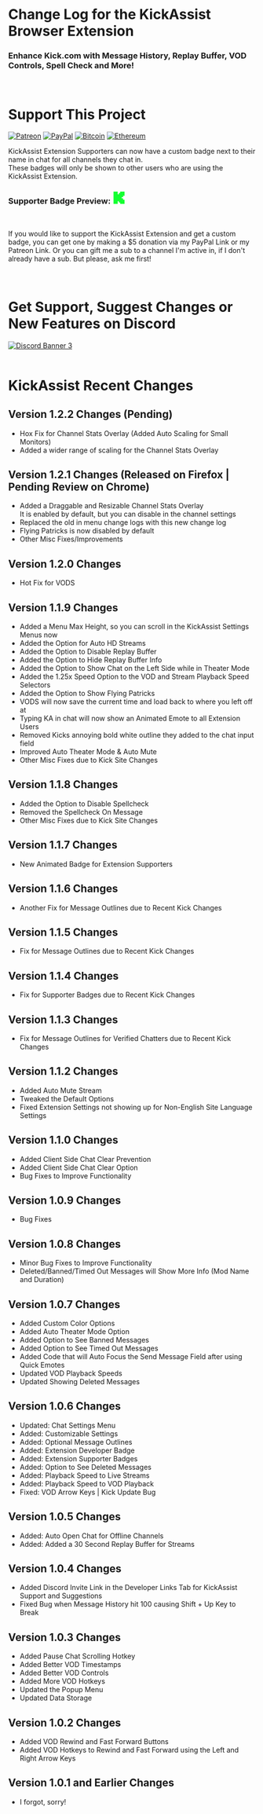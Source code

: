 # Change Log for the KickAssist Browser Extension   
### Enhance Kick.com with Message History, Replay Buffer, VOD Controls, Spell Check and More!  
<br>

# Support This Project  

[![Patreon](https://img.shields.io/badge/Patreon-F96854?style=for-the-badge&logo=patreon&logoColor=white)](https://www.patreon.com/miahfuta) [![PayPal](https://img.shields.io/badge/PayPal-00457C?style=for-the-badge&logo=paypal&logoColor=white)](https://www.paypal.me/miahfuta)  [![Bitcoin](https://img.shields.io/badge/Bitcoin-000?style=for-the-badge&logo=bitcoin&logoColor=white)](https://www.miahfuta.com/#donations) [![Ethereum](https://img.shields.io/badge/Ethereum-3C3C3D?style=for-the-badge&logo=Ethereum&logoColor=white)](https://www.miahfuta.com/#donations)   

KickAssist Extension Supporters can now have a custom badge next to their name in chat for all channels they chat in.  
These badges will only be shown to other users who are using the KickAssist Extension.  

### Supporter Badge Preview: <img src="https://github.com/KickAssist/.github/blob/main/resources/KA.gif" alt="Image" width="25" height="25">  
<br>

If you would like to support the KickAssist Extension and get a custom badge, you can get one by making a $5 donation via my PayPal Link or my Patreon Link. Or you can gift me a sub to a channel I'm active in, if I don't already have a sub. But please, ask me first!  
<br><br>

# Get Support, Suggest Changes or New Features on Discord  

[![Discord Banner 3](https://discordapp.com/api/guilds/125694674382880768/widget.png?style=banner3)](https://discord.gg/invite/snvWEvg2C4)  
<br>

# KickAssist Recent Changes

## Version 1.2.2 Changes (Pending)

- Hox Fix for Channel Stats Overlay (Added Auto Scaling for Small Monitors)
- Added a wider range of scaling for the Channel Stats Overlay


## Version 1.2.1 Changes (Released on Firefox | Pending Review on Chrome)

- Added a Draggable and Resizable Channel Stats Overlay  
  It is enabled by default, but you can disable in the channel settings
- Replaced the old in menu change logs with this new change log
- Flying Patricks is now disabled by default
- Other Misc Fixes/Improvements


## Version 1.2.0 Changes  

- Hot Fix for VODS


## Version 1.1.9 Changes  

- Added a Menu Max Height, so you can scroll in the KickAssist Settings Menus now
- Added the Option for Auto HD Streams
- Added the Option to Disable Replay Buffer
- Added the Option to Hide Replay Buffer Info
- Added the Option to Show Chat on the Left Side while in Theater Mode
- Added the 1.25x Speed Option to the VOD and Stream Playback Speed Selectors
- Added the Option to Show Flying Patricks
- VODS will now save the current time and load back to where you left off at
- Typing KA in chat will now show an Animated Emote to all Extension Users
- Removed Kicks annoying bold white outline they added to the chat input field
- Improved Auto Theater Mode & Auto Mute
- Other Misc Fixes due to Kick Site Changes


## Version 1.1.8 Changes

- Added the Option to Disable Spellcheck
- Removed the Spellcheck On Message
- Other Misc Fixes due to Kick Site Changes


## Version 1.1.7 Changes

- New Animated Badge for Extension Supporters


## Version 1.1.6 Changes

- Another Fix for Message Outlines due to Recent Kick Changes


## Version 1.1.5 Changes

- Fix for Message Outlines due to Recent Kick Changes


## Version 1.1.4 Changes

- Fix for Supporter Badges due to Recent Kick Changes


## Version 1.1.3 Changes

- Fix for Message Outlines for Verified Chatters due to Recent Kick Changes


## Version 1.1.2 Changes

- Added Auto Mute Stream
- Tweaked the Default Options
- Fixed Extension Settings not showing up for Non-English Site Language Settings


## Version 1.1.0 Changes

- Added Client Side Chat Clear Prevention
- Added Client Side Chat Clear Option
- Bug Fixes to Improve Functionality


## Version 1.0.9 Changes

- Bug Fixes


## Version 1.0.8 Changes

- Minor Bug Fixes to Improve Functionality
- Deleted/Banned/Timed Out Messages will Show More Info (Mod Name and Duration)


## Version 1.0.7 Changes
 
- Added Custom Color Options
- Added Auto Theater Mode Option
- Added Option to See Banned Messages
- Added Option to See Timed Out Messages
- Added Code that will Auto Focus the Send Message Field after using Quick Emotes
- Updated VOD Playback Speeds
- Updated Showing Deleted Messages


## Version 1.0.6 Changes

- Updated: Chat Settings Menu
- Added: Customizable Settings
- Added: Optional Message Outlines
- Added: Extension Developer Badge
- Added: Extension Supporter Badges
- Added: Option to See Deleted Messages
- Added: Playback Speed to Live Streams
- Added: Playback Speed to VOD Playback
- Fixed: VOD Arrow Keys | Kick Update Bug


## Version 1.0.5 Changes

- Added: Auto Open Chat for Offline Channels
- Added: Added a 30 Second Replay Buffer for Streams


## Version 1.0.4 Changes

- Added Discord Invite Link in the Developer Links Tab for KickAssist Support and Suggestions
- Fixed Bug when Message History hit 100 causing Shift + Up Key to Break


## Version 1.0.3 Changes

- Added Pause Chat Scrolling Hotkey
- Added Better VOD Timestamps
- Added Better VOD Controls
- Added More VOD Hotkeys
- Updated the Popup Menu
- Updated Data Storage


## Version 1.0.2 Changes

- Added VOD Rewind and Fast Forward Buttons
- Added VOD Hotkeys to Rewind and Fast Forward using the Left and Right Arrow Keys


## Version 1.0.1 and Earlier Changes

- I forgot, sorry!
